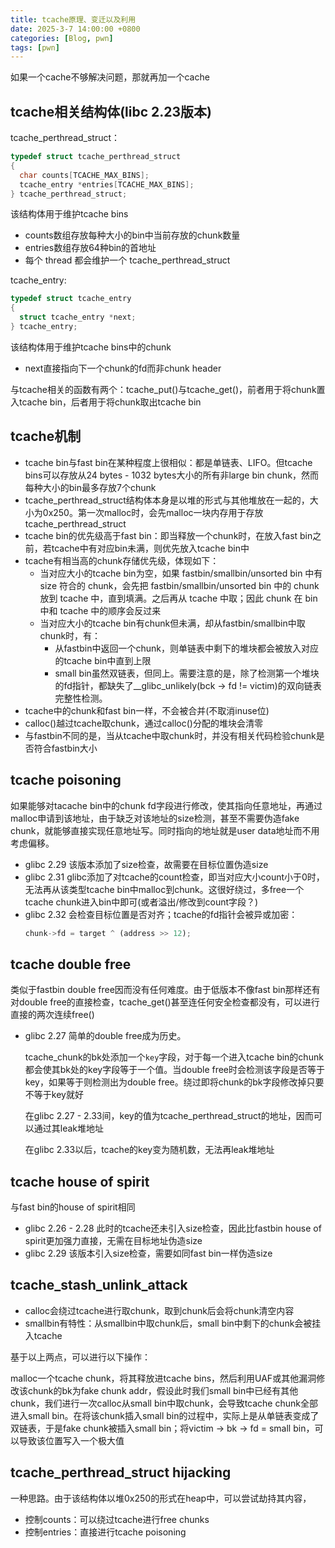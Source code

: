 ```yaml
---
title: tcache原理、变迁以及利用
date: 2025-3-7 14:00:00 +0800
categories: [Blog, pwn]
tags: [pwn]
---
```

如果一个cache不够解决问题，那就再加一个cache

## tcache相关结构体(libc 2.23版本)
tcache_perthread_struct：
```c
typedef struct tcache_perthread_struct
{
  char counts[TCACHE_MAX_BINS];
  tcache_entry *entries[TCACHE_MAX_BINS];
} tcache_perthread_struct;
```
该结构体用于维护tcache bins
- counts数组存放每种大小的bin中当前存放的chunk数量
- entries数组存放64种bin的首地址
- 每个 thread 都会维护一个 tcache_perthread_struct

tcache_entry:
```c
typedef struct tcache_entry
{
  struct tcache_entry *next; 
} tcache_entry;
```
该结构体用于维护tcache bins中的chunk
- next直接指向下一个chunk的fd而非chunk header


与tcache相关的函数有两个：tcache_put()与tcache_get()，前者用于将chunk置入tcache bin，后者用于将chunk取出tcache bin
## tcache机制
- tcache bin与fast bin在某种程度上很相似：都是单链表、LIFO。但tcache bins可以存放从24 bytes - 1032 bytes大小的所有非large bin chunk，然而每种大小的bin最多存放7个chunk
- tcache_perthread_struct结构体本身是以堆的形式与其他堆放在一起的，大小为0x250。第一次malloc时，会先malloc一块内存用于存放tcache_perthread_struct
- tcache bin的优先级高于fast bin：即当释放一个chunk时，在放入fast bin之前，若tcache中有对应bin未满，则优先放入tcache bin中
- tcache有相当高的chunk存储优先级，体现如下：
  - 当对应大小的tcache bin为空，如果 fastbin/smallbin/unsorted bin 中有 size 符合的 chunk，会先把 fastbin/smallbin/unsorted bin 中的 chunk 放到 tcache 中，直到填满。之后再从 tcache 中取；因此 chunk 在 bin 中和 tcache 中的顺序会反过来
  - 当对应大小的tcache bin有chunk但未满，却从fastbin/smallbin中取chunk时，有：
    - 从fastbin中返回一个chunk，则单链表中剩下的堆块都会被放入对应的tcache bin中直到上限
    - small bin虽然双链表，但同上。需要注意的是，除了检测第一个堆块的fd指针，都缺失了__glibc_unlikely(bck -> fd != victim)的双向链表完整性检测。
- tcache中的chunk和fast bin一样，不会被合并(不取消inuse位)
-  calloc()越过tcache取chunk，通过calloc()分配的堆块会清零
- 与fastbin不同的是，当从tcache中取chunk时，并没有相关代码检验chunk是否符合fastbin大小

## tcache poisoning
如果能够对tacache bin中的chunk fd字段进行修改，使其指向任意地址，再通过malloc申请到该地址，由于缺乏对该地址的size检测，甚至不需要伪造fake chunk，就能够直接实现任意地址写。同时指向的地址就是user data地址而不用考虑偏移。

- glibc 2.29
  该版本添加了size检查，故需要在目标位置伪造size
- glibc 2.31
  glibc添加了对tcache的count检查，即当对应大小count小于0时，无法再从该类型tcache bin中malloc到chunk。这很好绕过，多free一个tcache chunk进入bin中即可(或者溢出/修改到count字段？)
- glibc 2.32
  会检查目标位置是否对齐；tcache的fd指针会被异或加密：
  ```python
  chunk->fd = target ^ (address >> 12);
  ```

## tcache double free
类似于fastbin double free因而没有任何难度。由于低版本不像fast bin那样还有对double free的直接检查，tcache_get()甚至连任何安全检查都没有，可以进行直接的两次连续free()
- glibc 2.27
  简单的double free成为历史。
  
  tcache_chunk的bk处添加一个`key`字段，对于每一个进入tcache bin的chunk都会使其bk处的key字段等于一个值。当double free时会检测该字段是否等于key，如果等于则检测出为double free。绕过即将chunk的bk字段修改掉只要不等于key就好
  
  在glibc 2.27 - 2.33间，key的值为tcache_perthread_struct的地址，因而可以通过其leak堆地址

  在glibc 2.33以后，tcache的key变为随机数，无法再leak堆地址

## tcache house of spirit
与fast bin的house of spirit相同
- glibc 2.26 - 2.28
  此时的tcache还未引入size检查，因此比fastbin house of spirit更加强力直接，无需在目标地址伪造size
- glibc 2.29
  该版本引入size检查，需要如同fast bin一样伪造size

## tcache_stash_unlink_attack

- calloc会绕过tcache进行取chunk，取到chunk后会将chunk清空内容
- smallbin有特性：从smallbin中取chunk后，small bin中剩下的chunk会被挂入tcache
  
基于以上两点，可以进行以下操作：

malloc一个tcache chunk，将其释放进tcache bins，然后利用UAF或其他漏洞修改该chunk的bk为fake chunk addr，假设此时我们small bin中已经有其他chunk，我们进行一次calloc从small bin中取chunk，会导致tcache chunk全部进入small bin。在将该chunk插入small bin的过程中，实际上是从单链表变成了双链表，于是fake chunk被插入small bin；将victim -> bk -> fd = small bin，可以导致该位置写入一个极大值

## tcache_perthread_struct hijacking

一种思路。由于该结构体以堆0x250的形式在heap中，可以尝试劫持其内容，
- 控制counts：可以绕过tcache进行free chunks
- 控制entries：直接进行tcache poisoning




